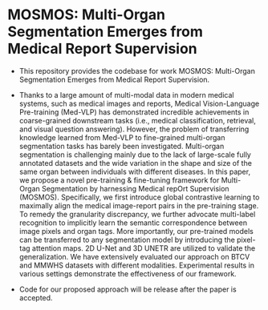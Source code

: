 # MOSMOS: Multi-Organ Segmentation Emerges from Medical Report Supervision

- This repository provides the codebase for work MOSMOS: Multi-Organ Segmentation Emerges from Medical Report Supervision.

- Thanks to a large amount of multi-modal data in modern medical systems, such as medical images and reports, Medical Vision-Language Pre-training (Med-VLP) has demonstrated incredible achievements in coarse-grained downstream tasks (i.e., medical classification, retrieval, and visual question answering). However, the problem of transferring knowledge learned from Med-VLP to fine-grained multi-organ segmentation tasks has barely been investigated. Multi-organ segmentation is challenging mainly due to the lack of large-scale fully annotated datasets and the wide variation in the shape and size of the same organ between individuals with different diseases. In this paper, we propose a novel pre-training \& fine-tuning framework for Multi-Organ Segmentation by harnessing Medical repOrt Supervision (MOSMOS). Specifically, we first introduce global contrastive learning to maximally align the medical image-report pairs in the pre-training stage. To remedy the granularity discrepancy, we further advocate multi-label recognition to implicitly learn the semantic correspondence between image pixels and organ tags. More importantly, our pre-trained models can be transferred to any segmentation model by introducing the pixel-tag attention maps. 2D U-Net and 3D UNETR are utilized to validate the generalization. We have extensively evaluated our approach on BTCV and MMWHS datasets with different modalities. Experimental results in various settings demonstrate the effectiveness of our framework. 

- Code for our proposed approach will be release after the paper is accepted.
